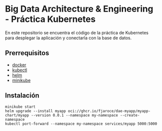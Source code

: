 # Big Data Architecture & Engineering - Práctica Kubernetes

En este repositorio se encuentra el código de la práctica de Kubernetes para desplegar la aplicación y conectarla con la base de datos.

## Prerrequisitos
* [docker](https://docs.docker.com/engine/install/)
* [kubectl](https://kubernetes.io/docs/tasks/tools/)
* [helm](https://helm.sh/docs/intro/install/)
* [minikube](https://minikube.sigs.k8s.io/docs/start/)

## Instalación
    minikube start
    helm upgrade --install myapp oci://ghcr.io/fjaroce/dae-myapp/myapp-chart/myapp --version 0.0.1 --namespace my-namespace --create-namespace
    kubectl port-forward --namespace my-namespace services/myapp 5000:5000
